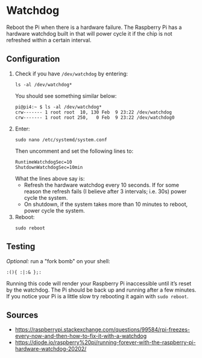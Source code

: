 # Watchdog 
Reboot the Pi when there is a hardware failure. The Raspberry Pi has a hardware watchdog built in that will power cycle it if the chip is not refreshed within a certain interval.
## Configuration
1. Check if you have `/dev/watchdog` by entering:
    ```
    ls -al /dev/watchdog*
    ```
    You should see something similar below:
    ```
    pi@pi4:~ $ ls -al /dev/watchdog*
    crw------- 1 root root  10, 130 Feb  9 23:22 /dev/watchdog
    crw------- 1 root root 250,   0 Feb  9 23:22 /dev/watchdog0
    ```
2. Enter: 
    ```
    sudo nano /etc/systemd/system.conf
    ```
    Then uncomment and set the following lines to:
    ```
    RuntimeWatchdogSec=10
    ShutdownWatchdogSec=10min
    ```
    What the lines above say is:
    * Refresh the hardware watchdog every 10 seconds. If for some reason the refresh fails (I believe after 3 intervals; i.e. 30s) power cycle the system.
    * On shutdown, if the system takes more than 10 minutes to reboot, power cycle the system.
3. Reboot:
    ```
    sudo reboot
    ``` 
## Testing
_Optional:_ run a "fork bomb" on your shell:
```
:(){ :|:& };:
```
Running this code will render your Raspberry Pi inaccessible until it’s reset by the watchdog. The Pi should be back up and running after a few minutes. If you notice your Pi is a little slow try rebooting it again with `sudo reboot`.
## Sources
* https://raspberrypi.stackexchange.com/questions/99584/rpi-freezes-every-now-and-then-how-to-fix-it-with-a-watchdog
* https://diode.io/raspberry%20pi/running-forever-with-the-raspberry-pi-hardware-watchdog-20202/